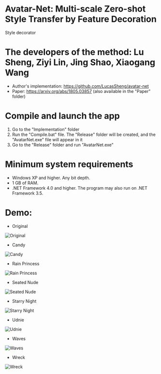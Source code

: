 # Avatar-Net: Multi-scale Zero-shot Style Transfer by Feature Decoration
Style decorator

# The developers of the method: Lu Sheng, Ziyi Lin, Jing Shao, Xiaogang Wang
* Author's implementation: https://github.com/LucasSheng/avatar-net
* Paper: https://arxiv.org/abs/1805.03857 (also available in the "Paper" folder)

# Compile and launch the app
1. Go to the "Implementation" folder
2. Run the "Compile.bat" file. The "Release" folder will be created, and the "AvatarNet.exe" file will appear in it
3. Go to the "Release" folder and run "AvatarNet.exe"

# Minimum system requirements
* Windows XP and higher. Any bit depth.
* 1 GB of RAM.
* .NET Framework 4.0 and higher. The program may also run on .NET Framework 3.5.

# Demo:

* Original

![Original](https://github.com/ColorfulSoft/StyleTransfer-Colorization-SuperResolution/blob/master/Style%20Transfer/2018.%20AvatarNet/Examples/Original.jpg)

* Candy

![Candy](https://github.com/ColorfulSoft/StyleTransfer-Colorization-SuperResolution/blob/master/Style%20Transfer/2018.%20AvatarNet/Examples/Candy.jpg)

* Rain Princess

![Rain Princess](https://github.com/ColorfulSoft/StyleTransfer-Colorization-SuperResolution/blob/master/Style%20Transfer/2018.%20AvatarNet/Examples/RainPrincess.jpg)

* Seated Nude

![Seated Nude](https://github.com/ColorfulSoft/StyleTransfer-Colorization-SuperResolution/blob/master/Style%20Transfer/2018.%20AvatarNet/Examples/SeatedNude.jpg)

* Starry Night

![Starry Night](https://github.com/ColorfulSoft/StyleTransfer-Colorization-SuperResolution/blob/master/Style%20Transfer/2018.%20AvatarNet/Examples/StarryNight.jpg)

* Udnie

![Udnie](https://github.com/ColorfulSoft/StyleTransfer-Colorization-SuperResolution/blob/master/Style%20Transfer/2018.%20AvatarNet/Examples/Udnie.jpg)

* Waves

![Waves](https://github.com/ColorfulSoft/StyleTransfer-Colorization-SuperResolution/blob/master/Style%20Transfer/2018.%20AvatarNet/Examples/Waves.jpg)

* Wreck

![Wreck](https://github.com/ColorfulSoft/StyleTransfer-Colorization-SuperResolution/blob/master/Style%20Transfer/2018.%20AvatarNet/Examples/Wreck.jpg)
